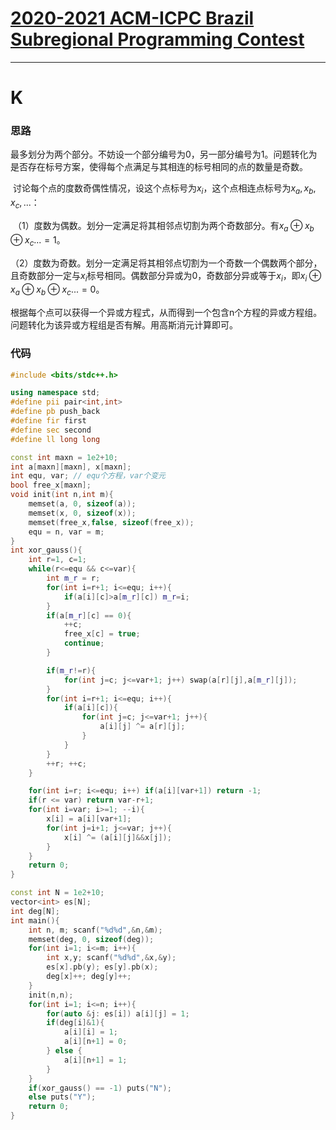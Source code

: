 # [2020-2021 ACM-ICPC Brazil Subregional Programming Contest](http://codeforces.com/gym/102861)

-----

# K

### 思路

​	最多划分为两个部分。不妨设一个部分编号为0，另一部分编号为1。问题转化为是否存在标号方案，使得每个点满足与其相连的标号相同的点的数量是奇数。

​	讨论每个点的度数奇偶性情况，设这个点标号为$x_i$，这个点相连点标号为$x_a,x_b,x_c,...$：

​	（1）度数为偶数。划分一定满足将其相邻点切割为两个奇数部分。有$x_a\oplus x_b\oplus x_c...=1$。

​	（2）度数为奇数。划分一定满足将其相邻点切割为一个奇数一个偶数两个部分，且奇数部分一定与$x_i$标号相同。偶数部分异或为0，奇数部分异或等于$x_i$，即$x_i\oplus x_a\oplus x_b\oplus x_c...=0$。

​	根据每个点可以获得一个异或方程式，从而得到一个包含n个方程的异或方程组。问题转化为该异或方程组是否有解。用高斯消元计算即可。

### 代码

```c++
#include <bits/stdc++.h>

using namespace std;
#define pii pair<int,int>
#define pb push_back
#define fir first
#define sec second
#define ll long long

const int maxn = 1e2+10;
int a[maxn][maxn], x[maxn];
int equ, var; // equ个方程，var个变元
bool free_x[maxn];
void init(int n,int m){
    memset(a, 0, sizeof(a));
    memset(x, 0, sizeof(x));
    memset(free_x,false, sizeof(free_x));
    equ = n, var = m;
}
int xor_gauss(){
    int r=1, c=1;
    while(r<=equ && c<=var){
        int m_r = r;
        for(int i=r+1; i<=equ; i++){
            if(a[i][c]>a[m_r][c]) m_r=i;
        }
        if(a[m_r][c] == 0){
            ++c;
            free_x[c] = true;
            continue;
        }

        if(m_r!=r){
            for(int j=c; j<=var+1; j++) swap(a[r][j],a[m_r][j]);
        }
        for(int i=r+1; i<=equ; i++){
            if(a[i][c]){
                for(int j=c; j<=var+1; j++){
                    a[i][j] ^= a[r][j];
                }
            }
        }
        ++r; ++c;
    }

    for(int i=r; i<=equ; i++) if(a[i][var+1]) return -1;
    if(r <= var) return var-r+1;
    for(int i=var; i>=1; --i){
        x[i] = a[i][var+1];
        for(int j=i+1; j<=var; j++){
            x[i] ^= (a[i][j]&&x[j]);
        }
    }
    return 0;
}

const int N = 1e2+10;
vector<int> es[N];
int deg[N];
int main(){
    int n, m; scanf("%d%d",&n,&m);
    memset(deg, 0, sizeof(deg));
    for(int i=1; i<=m; i++){
        int x,y; scanf("%d%d",&x,&y);
        es[x].pb(y); es[y].pb(x);
        deg[x]++; deg[y]++;
    }
    init(n,n);
    for(int i=1; i<=n; i++){
        for(auto &j: es[i]) a[i][j] = 1;
        if(deg[i]&1){
            a[i][i] = 1;
            a[i][n+1] = 0;
        } else {
            a[i][n+1] = 1;
        }
    }
    if(xor_gauss() == -1) puts("N");
    else puts("Y");
    return 0;
}
```